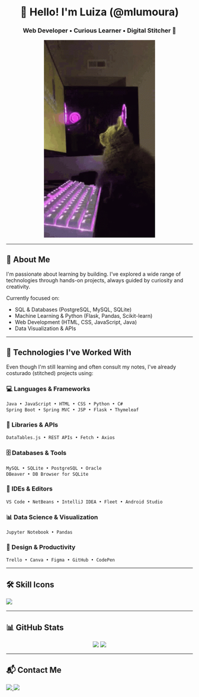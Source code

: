 

<h1 align="center">👋 Hello! I'm Luiza (@mlumoura)</h1>
<h3 align="center">Web Developer • Curious Learner • Digital Stitcher 🧶</h3>

<p align="center">
  <img src="computer-games.gif" alt="Animated banner" width="300"/>
</p>

---

## 🌱 About Me

I'm passionate about learning by building. I’ve explored a wide range of technologies through hands-on projects, always guided by curiosity and creativity.

Currently focused on:
- SQL & Databases (PostgreSQL, MySQL, SQLite)
- Machine Learning & Python (Flask, Pandas, Scikit-learn)
- Web Development (HTML, CSS, JavaScript, Java)
- Data Visualization & APIs

---

## 🧵 Technologies I've Worked With

Even though I'm still learning and often consult my notes, I've already costurado (stitched) projects using:

### 💻 Languages & Frameworks
```text
Java • JavaScript • HTML • CSS • Python • C#
Spring Boot • Spring MVC • JSP • Flask • Thymeleaf
```

### 🧩 Libraries & APIs
```text
DataTables.js • REST APIs • Fetch • Axios
```

### 🗄️ Databases & Tools
```text
MySQL • SQLite • PostgreSQL • Oracle
DBeaver • DB Browser for SQLite
```

### 🧰 IDEs & Editors
```text
VS Code • NetBeans • IntelliJ IDEA • Fleet • Android Studio
```

### 📊 Data Science & Visualization
```text
Jupyter Notebook • Pandas
```

### 🎨 Design & Productivity
```text
Trello • Canva • Figma • GitHub • CodePen
```

---

## 🛠️ Skill Icons

<img src="https://skillicons.dev/icons?i=html,css,java,javascript,python,flask,csharp,spring,thymeleaf,postgres,mysql,sqlite,oracle,jupyter,vscode,netbeans,intellij,fleet,androidstudio,figma,canva,trello,github,codepen" />

---

## 📊 GitHub Stats

<div align="center">
  <img height="180em" src="https://github-readme-stats.vercel.app/api/top-langs/?username=mlumoura&layout=compact&langs_count=7&theme=dracula"/>
  <img height="180em" src="https://github-readme-stats.vercel.app/api?username=mlumoura&show_icons=true&theme=dracula&include_all_commits=true&count_private=true"/>
</div>

---

## 📬 Contact Me

<div>
  <a href="mailto:mlumouraweb@gmail.com" target="_blank">
    <img src="https://img.shields.io/badge/Gmail-D14836?style=for-the-badge&logo=gmail&logoColor=white"/>
  </a>
  <a href="https://www.linkedin.com/in/lu-moura" target="_blank">
    <img src="https://img.shields.io/badge/-LinkedIn-%230077B5?style=for-the-badge&logo=linkedin&logoColor=white"/>
  </a>
</div>



          
          
          
          
          
          
          
          
          
          







